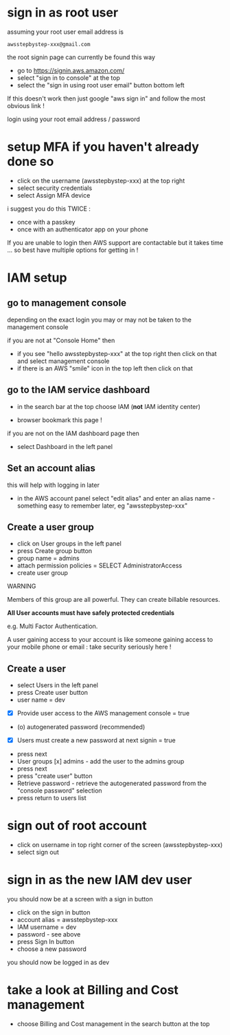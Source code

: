 # sign in as root user

assuming your root user email address is 

    awsstepbystep-xxx@gmail.com

the root signin page can currently be found this way

- go to https://signin.aws.amazon.com/
- select "sign in to console" at the top
- select the "sign in using root user email" button bottom left

If this doesn't work then just google "aws sign in" and follow the most obvious link !

login using your root email address / password

# setup MFA if you haven't already done so

- click on the username (awsstepbystep-xxx) at the top right
- select security credentials
- select Assign MFA device

i suggest you do this TWICE : 

- once with a passkey 
- once with an authenticator app on your phone

If you are unable to login then AWS support are contactable but it takes time ... so best have multiple options for getting in !

# IAM setup

## go to management console

depending on the exact login you may or may not be taken to the management console

if you are not at "Console Home" then 

- if you see "hello awsstepbystep-xxx" at the top right then click on that and select management console
- if there is an AWS "smile" icon in the top left then click on that

## go to the IAM service dashboard

- in the search bar at the top choose IAM (**not** IAM identity center)

- browser bookmark this page !

if you are not on the IAM dashboard page then 

- select Dashboard in the left panel

## Set an account alias

this will help with logging in later 

- in the AWS account panel select "edit alias" and enter an alias name - something easy to remember later, eg "awsstepbystep-xxx"

## Create a user group

- click on User groups in the left panel
- press Create group button
- group name = admins
- attach permission policies = SELECT AdministratorAccess 
- create user group

WARNING

Members of this group are all powerful.  They can create billable resources.  

**All User accounts must have safely protected credentials**

e.g. Multi Factor Authentication.  

A user gaining access to your account is like someone gaining access to your mobile phone or email : take security seriously here !

## Create a user

- select Users in the left panel
- press Create user button
- user name = dev 
- [x] Provide user access to the AWS management console = true
- (o) autogenerated password (recommended)
- [x] Users must create a new password at next signin = true
- press next
- User groups [x] admins - add the user to the admins group
- press next
- press "create user" button
- Retrieve password - retrieve the autogenerated password from the "console password" selection 
- press return to users list

# sign out of root account
- click on username in top right corner of the screen (awsstepbystep-xxx)
- select sign out


# sign in as the new IAM dev user

you should now be at a screen with a sign in button

- click on the sign in button
- account alias = awsstepbystep-xxx
- IAM username = dev
- password - see above
- press Sign In button
- choose a new password

you should now be logged in as dev

# take a look at Billing and Cost management

- choose Billing and Cost management in the search button at the top














